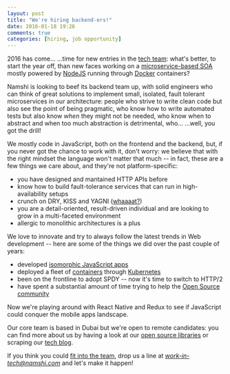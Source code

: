 ```yaml
---
layout: post
title: "We're hiring backend-ers!"
date: 2016-01-18 19:26
comments: true
categories: [hiring, job opportunity]
---
```


2016 has come...   ...time for new entries in the
[tech team](/team): what's better, to start the year
off, than new faces working on a [microservice-based SOA](http://martinfowler.com/articles/microservices.html)
mostly powered by [NodeJS](https://nodejs.org/en/) running
through [Docker](https://www.docker.com/) containers?

<!-- more -->

Namshi is looking to beef its backend team up, with
solid engineers who can think of great solutions to
implement small, isolated, fault tolerant microservices
in our architecture: people who strive to write clean
code but also see the point of being pragmatic, who
know how to write automated tests but also know *when*
they might not be needed, who know when to abstract and
when too much abstraction is detrimental, who...
...well, you got the drill!

We mostly code in JavaScript, both on the frontend and
the backend, but, if you never got the chance to work with
it, don't worry: we believe that with the right mindset the
language won't matter that much -- in fact, these are a few
things we care about, and they're not platform-specific:

* you have designed and mantained HTTP APIs before
* know how to build fault-tolerance services that can run in high-availability setups
* crunch on DRY, KISS and YAGNI ([whaaaat?](http://www.itexico.com/blog/bid/99765/Software-Development-KISS-YAGNI-DRY-3-Principles-to-simplify-your-life))
* you are a detail-oriented, result-driven individual and are looking to grow in a multi-faceted environment
* allergic to monolithic architectures is a plus

We love to innovate and try to always follow the latest
trends in Web development -- here are some of the things
we did over the past couple of years:

* developed [isomorphic JavaScript apps](http://www.slideshare.net/unlucio/back-to-the-future-isomorphic-javascript-applications)
* deployed a fleet of [containers](https://www.docker.com/) through [Kubernetes](http://kubernetes.io/)
* been on the frontline to adopt SPDY -- now it's time to switch to HTTP/2
* have spent a substantial amount of time trying to help the [Open Source community](https://github.com/namshi)

Now we're playing around with React Native and Redux to see
if JavaScript could conquer the mobile apps landscape.

Our core team is based in Dubai but we're open to remote
candidates: you can find more about us by having a look
at our [open source libraries](https://github.com/namshi) or
scraping our [tech blog](http://tech.namshi.com).

If you think you could [fit into the team](http://tech.namshi.com/join-us/), drop us a line
at *work-in-tech@namshi.com* and let's make it happen!
